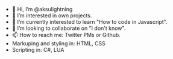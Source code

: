 - 👋 Hi, I’m @aksulightning
- 👀 I’m interested in own projects.
- 🌱 I’m currently interested to learn "How to code in Javascript".
- 💞️ I’m looking to collaborate on "I don't know".
- 📫 How to reach me: Twitter PMs or Github.
- Markuping and styling in: HTML, CSS
- Scripting in: C#, LUA

<!---
aksulightning/aksulightning is a ✨ special ✨ repository because its `README.md` (this file) appears on your GitHub profile.
You can click the Preview link to take a look at your changes.
--->
